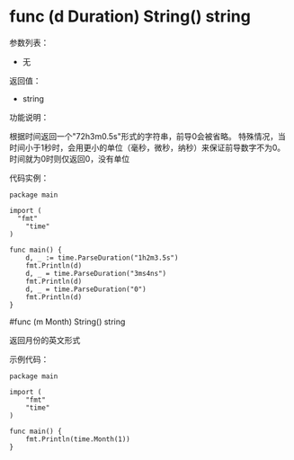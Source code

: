 # func (d Duration) String() string

参数列表：

- 无

返回值：

- string

功能说明：

根据时间返回一个"72h3m0.5s"形式的字符串，前导0会被省略。
特殊情况，当时间小于1秒时，会用更小的单位（毫秒，微秒，纳秒）来保证前导数字不为0。时间就为0时则仅返回0，没有单位

代码实例：

    package main
    
    import (
      "fmt"
    	"time"
    )
    
    func main() {
    	d, _ := time.ParseDuration("1h2m3.5s")
    	fmt.Println(d)
    	d, _ = time.ParseDuration("3ms4ns")
    	fmt.Println(d)
    	d, _ = time.ParseDuration("0")
    	fmt.Println(d)
    }

#func (m Month) String() string

返回月份的英文形式

示例代码：

	package main
	
	import (
		"fmt"
		"time"
	)
	
	func main() {
		fmt.Println(time.Month(1))
	}
